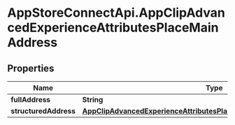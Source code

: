 # AppStoreConnectApi.AppClipAdvancedExperienceAttributesPlaceMainAddress

## Properties

Name | Type | Description | Notes
------------ | ------------- | ------------- | -------------
**fullAddress** | **String** |  | [optional] 
**structuredAddress** | [**AppClipAdvancedExperienceAttributesPlaceMainAddressStructuredAddress**](AppClipAdvancedExperienceAttributesPlaceMainAddressStructuredAddress.md) |  | [optional] 


